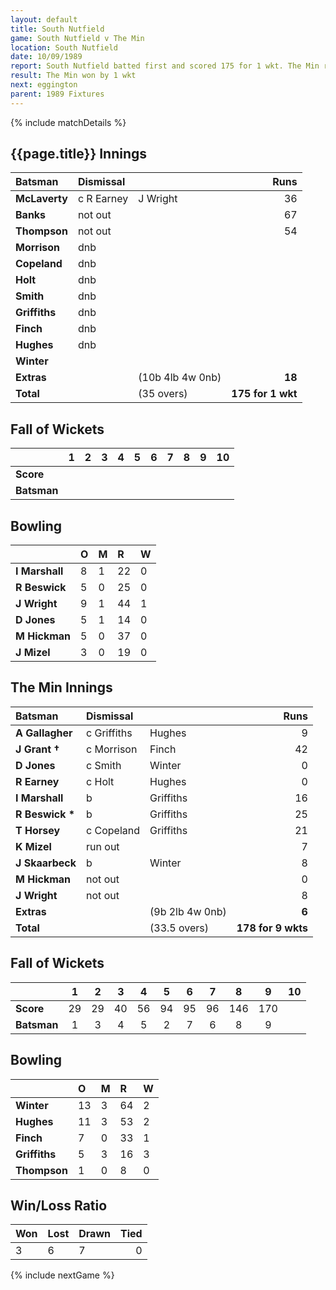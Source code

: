 ```yaml
---
layout: default
title: South Nutfield
game: South Nutfield v The Min
location: South Nutfield
date: 10/09/1989
report: South Nutfield batted first and scored 175 for 1 wkt. The Min replied with 178 for 9 wkts
result: The Min won by 1 wkt
next: eggington
parent: 1989 Fixtures
---
```


{% include matchDetails %}

## {{page.title}} Innings

| Batsman | Dismissal |  | Runs |
|:---|:---|---|---:|
| **McLaverty** | c R Earney | J Wright | 36 | 
| **Banks** | not out |  | 67 | 
| **Thompson** | not out |  | 54 | 
| **Morrison** | dnb |  |  | 
| **Copeland** | dnb |  |  | 
| **Holt** | dnb |  |  |
| **Smith** | dnb |  |  | 
| **Griffiths** | dnb |  |  |
| **Finch** | dnb |  |  | 
| **Hughes** | dnb |  |  | 
| **Winter** |  |  |  |
| **Extras** | | (10b 4lb 4w 0nb) | **18** | 
| **Total** | | (35 overs) | **175 for 1 wkt** | 

## Fall of Wickets

| | 1 | 2 | 3 | 4 | 5 | 6 | 7 | 8 | 9 | 10 |
|---|:---:|:---:|:---:|:---:|:---:|:---:|:---:|:---:|:---:|:---:|
| **Score** |  |  |  |  |  |  |  |  |  |  |
| **Batsman** |  |  |  |  |  |  |  |  |  |  |

## Bowling

| | O | M | R | W |
|---|:---|:---|:---|:---|
| **I Marshall** | 8 | 1 | 22 | 0 | 
| **R Beswick** | 5 | 0 | 25 | 0 | 
| **J Wright** | 9 | 1 | 44 | 1 | 
| **D Jones** | 5 | 1 | 14 | 0 | 
| **M Hickman** | 5 | 0 | 37 | 0 |
| **J Mizel** | 3 | 0 | 19 | 0 |

## The Min Innings

| Batsman | Dismissal |  | Runs |
|:---|:---|---|---:|
| **A Gallagher** | c Griffiths | Hughes | 9 | 
| **J Grant &#8224;** | c Morrison | Finch | 42 | 
| **D Jones** | c Smith | Winter | 0 | 
| **R Earney** | c Holt | Hughes | 0 | 
| **I Marshall** | b | Griffiths | 16 | 
| **R Beswick &#42;** | b | Griffiths | 25 | 
| **T Horsey** | c Copeland | Griffiths | 21 | 
| **K Mizel** | run out |  | 7 | 
| **J Skaarbeck** | b | Winter | 8 | 
| **M Hickman** | not out |  | 0 | 
| **J Wright** | not out |  | 8 | 
| **Extras** | | (9b 2lb 4w 0nb) | **6** | 
| **Total** | | (33.5 overs) | **178 for 9 wkts** | 

## Fall of Wickets

| | 1 | 2 | 3 | 4 | 5 | 6 | 7 | 8 | 9 | 10 |
|---|:---:|:---:|:---:|:---:|:---:|:---:|:---:|:---:|:---:|:---:|
| **Score** | 29 | 29 | 40 | 56 | 94 | 95 | 96 | 146 | 170 |  | 
| **Batsman** | 1 | 3 | 4 | 5 | 2 | 7 | 6 | 8 | 9 |  | 

## Bowling

| | O | M | R | W |
|---|:---|:---|:---|:---|
| **Winter** | 13 | 3 | 64 | 2 | 
| **Hughes** | 11 | 3 | 53 | 2 | 
| **Finch** | 7 | 0 | 33 | 1 | 
| **Griffiths** | 5 | 3 | 16 | 3 | 
| **Thompson** | 1 | 0 | 8 | 0 | 

## Win/Loss Ratio

| Won | Lost | Drawn | Tied |
|:---|:---|:---|---:|
| 3 | 6 | 7 | 0 |

{% include nextGame %}